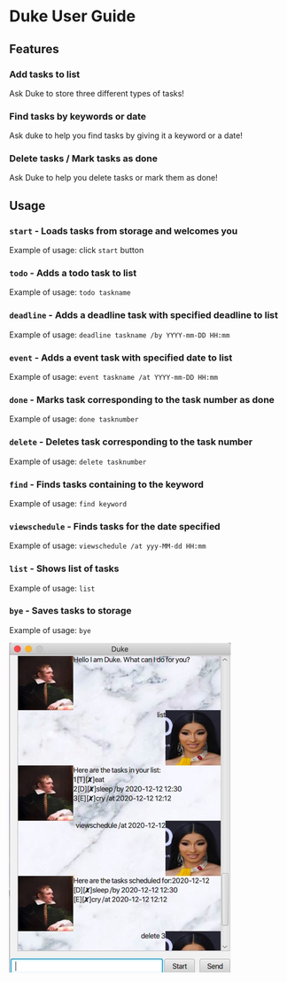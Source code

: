 # Duke User Guide

## Features 

### Add tasks to list 
Ask Duke to store three different types of tasks!

### Find tasks by keywords or date
Ask duke to help you find tasks by giving it a keyword or a date!

### Delete tasks / Mark tasks as done
Ask Duke to help you delete tasks or mark them as done! 

## Usage

### `start` - Loads tasks from storage and welcomes you
Example of usage:
click `start` button
### `todo` - Adds a todo task to list
Example of usage: 
`todo taskname`
### `deadline` - Adds a deadline task with specified deadline to list
Example of usage: 
`deadline taskname /by YYYY-mm-DD HH:mm`
### `event` - Adds a event task with specified date to list
Example of usage: 
`event taskname /at YYYY-mm-DD HH:mm`
### `done` - Marks task corresponding to the task number as done
Example of usage: 
`done tasknumber`
### `delete` - Deletes task corresponding to the task number
Example of usage: 
`delete tasknumber`
### `find` - Finds tasks containing to the keyword
Example of usage: 
`find keyword`
### `viewschedule` - Finds tasks for the date specified
Example of usage: 
`viewschedule /at yyy-MM-dd HH:mm`
### `list` - Shows list of tasks
Example of usage:
`list`
### `bye` - Saves tasks to storage
Example of usage: 
`bye`


<img src = "Ui.png">

